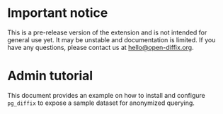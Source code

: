 # Important notice

This is a pre-release version of the extension and is not intended for general use yet.
It may be unstable and documentation is limited.
If you have any questions, please contact us at [hello@open-diffix.org](mailto:hello@open-diffix.org).

# Admin tutorial

This document provides an example on how to install and configure `pg_diffix` to expose a sample dataset
for anonymized querying.
